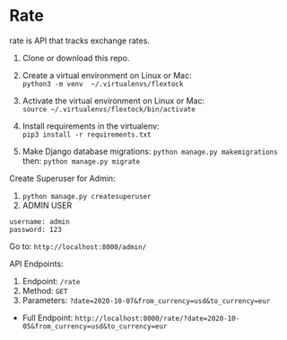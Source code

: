 
# Rate 
rate is API that tracks exchange rates.


1. Clone or download this repo.

2. Create a virtual environment on Linux or Mac:  
`python3 -m venv  ~/.virtualenvs/flextock`
3. Activate the virtual environment on Linux or Mac:  
`source ~/.virtualenvs/flextock/bin/activate`

4. Install requirements in the virtualenv:  
`pip3 install -r requirements.txt`
5. Make Django database migrations:
`python manage.py makemigrations`
then: `python manage.py migrate`


Create Superuser for Admin:
1. `python manage.py createsuperuser`
2. ADMIN USER
```
username: admin
password: 123
```

Go  to: `http://localhost:8000/admin/`

API Endpoints:

1. Endpoint: `/rate`
2. Method: `GET`
3. Parameters: `?date=2020-10-07&from_currency=usd&to_currency=eur`
- Full Endpoint: `http://localhost:8000/rate/?date=2020-10-05&from_currency=usd&to_currency=eur`


